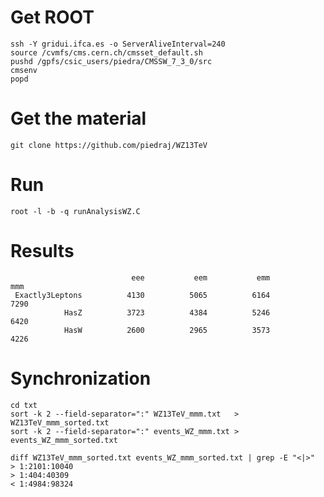 
Get ROOT
====

    ssh -Y gridui.ifca.es -o ServerAliveInterval=240
    source /cvmfs/cms.cern.ch/cmsset_default.sh
    pushd /gpfs/csic_users/piedra/CMSSW_7_3_0/src
    cmsenv
    popd


Get the material
====

    git clone https://github.com/piedraj/WZ13TeV


Run
====

    root -l -b -q runAnalysisWZ.C


Results
====

                               eee           eem           emm           mmm
     Exactly3Leptons          4130          5065          6164          7290
                HasZ          3723          4384          5246          6420
                HasW          2600          2965          3573          4226


Synchronization
====

    cd txt
    sort -k 2 --field-separator=":" WZ13TeV_mmm.txt   > WZ13TeV_mmm_sorted.txt
    sort -k 2 --field-separator=":" events_WZ_mmm.txt > events_WZ_mmm_sorted.txt

    diff WZ13TeV_mmm_sorted.txt events_WZ_mmm_sorted.txt | grep -E "<|>"
    > 1:2101:10040
    > 1:404:40309
    < 1:4984:98324

